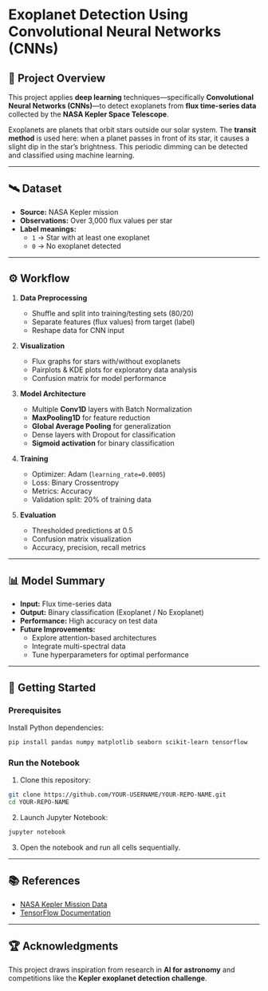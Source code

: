 # Exoplanet Detection Using Convolutional Neural Networks (CNNs)

## 📌 Project Overview
This project applies **deep learning** techniques—specifically **Convolutional Neural Networks (CNNs)**—to detect exoplanets from **flux time-series data** collected by the **NASA Kepler Space Telescope**.

Exoplanets are planets that orbit stars outside our solar system. The **transit method** is used here: when a planet passes in front of its star, it causes a slight dip in the star’s brightness. This periodic dimming can be detected and classified using machine learning.

---

## 🛰 Dataset
- **Source:** NASA Kepler mission  
- **Observations:** Over 3,000 flux values per star  
- **Label meanings:**
  - `1` → Star with at least one exoplanet  
  - `0` → No exoplanet detected  

---

## ⚙ Workflow
1. **Data Preprocessing**
   - Shuffle and split into training/testing sets (80/20)
   - Separate features (flux values) from target (label)
   - Reshape data for CNN input

2. **Visualization**
   - Flux graphs for stars with/without exoplanets
   - Pairplots & KDE plots for exploratory data analysis
   - Confusion matrix for model performance

3. **Model Architecture**
   - Multiple **Conv1D** layers with Batch Normalization
   - **MaxPooling1D** for feature reduction
   - **Global Average Pooling** for generalization
   - Dense layers with Dropout for classification
   - **Sigmoid activation** for binary classification

4. **Training**
   - Optimizer: Adam (`learning_rate=0.0005`)
   - Loss: Binary Crossentropy
   - Metrics: Accuracy
   - Validation split: 20% of training data

5. **Evaluation**
   - Thresholded predictions at 0.5
   - Confusion matrix visualization
   - Accuracy, precision, recall metrics

---

## 📊 Model Summary
- **Input:** Flux time-series data
- **Output:** Binary classification (Exoplanet / No Exoplanet)
- **Performance:** High accuracy on test data
- **Future Improvements:**
  - Explore attention-based architectures
  - Integrate multi-spectral data
  - Tune hyperparameters for optimal performance

---

## 🚀 Getting Started

### Prerequisites
Install Python dependencies:
```bash
pip install pandas numpy matplotlib seaborn scikit-learn tensorflow
````

### Run the Notebook

1. Clone this repository:

```bash
git clone https://github.com/YOUR-USERNAME/YOUR-REPO-NAME.git
cd YOUR-REPO-NAME
```

2. Launch Jupyter Notebook:

```bash
jupyter notebook
```

3. Open the notebook and run all cells sequentially.

---

## 📚 References

* [NASA Kepler Mission Data](https://www.nasa.gov/mission_pages/kepler/main/index.html)
* [TensorFlow Documentation](https://www.tensorflow.org/api_docs)

---

## 🏆 Acknowledgments

This project draws inspiration from research in **AI for astronomy** and competitions like the **Kepler exoplanet detection challenge**.

```

